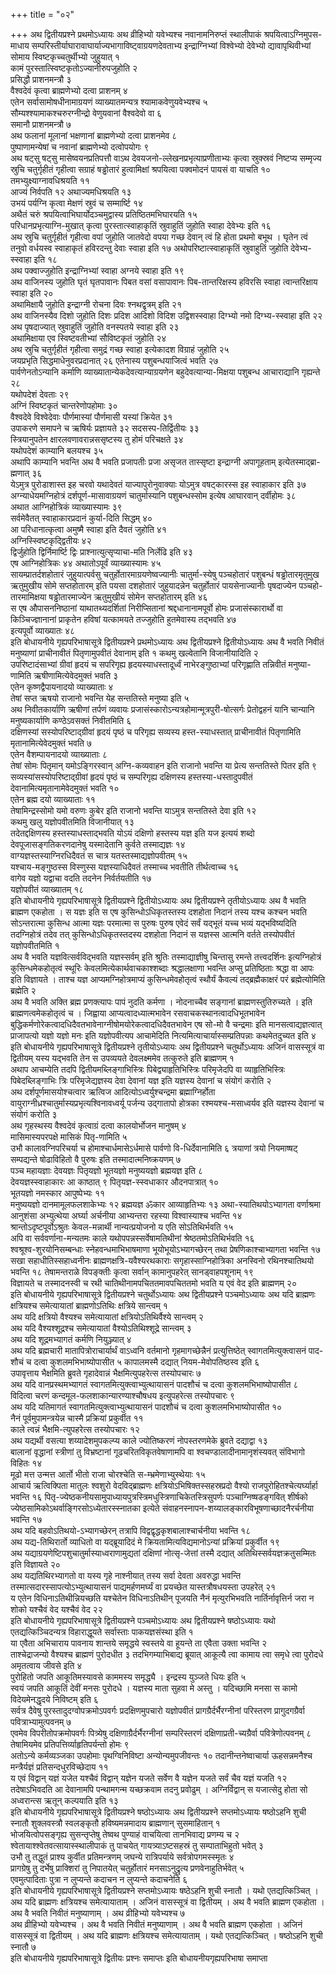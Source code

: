 +++
title = "०२"

+++
अथ द्वितीयप्रश्ने प्रथमोऽध्यायः अथ व्रीहिभ्यो
यवेभ्यश्च नवानामनिरुप्तं स्थालीपाकं श्रपयित्वाऽग्निमुपस-माधाय
सम्परिस्तीर्याघारावाघार्याज्यभागाविष्ट्वाग्रयणदेवताभ्य
इन्द्राग्निभ्यां विश्वेभ्यो देवेभ्यो द्यावापृथिवीभ्यां
सोमाय स्विष्टकृच्चतुर्थीभ्यो जुहुयात् १   
कामं
पुरस्तात्स्विष्टकृतोऽज्यानीरुपजुहोति
२   
प्रसिद्धौ प्राशनमन्त्रौ ३   
वैश्वदेवं कृत्वा ब्राह्मणेभ्यो दत्वा
प्राशनम् ४   
एतेन सर्वासामोषधीनामाग्रयणं व्याख्यातमन्यत्र
श्यामाकवेणुयवेभ्यश्च ५   
सौम्यश्श्यामाकश्चरुरग्नीन्द्रो वेणुयवानां
वैश्वदेवो वा ६   
समानौ प्राशनमन्त्रौ ७   
अथ फलानां मूलानां
भक्षणानां ब्राह्मणेभ्यो दत्वा प्राशनमेव ८   
पुष्पाणामन्येषां च
नवानां ब्राह्मणेभ्यो दत्वोपयोगः ९   
अथ षट्सु षट्सु मासेष्वयनप्रतिपत्तौ
वाऽथ देवयजनो-ल्लेखनप्रभृत्याप्रणीताभ्यः कृत्वा स्रुक्स्रवं
निष्टप्य सम्मृज्य स्रुचि चतुर्गृहीतं गृहीत्वा सग्राहं
षड्ढोतारं हुत्वामिक्षां श्रपयित्वा पक्वमोदनं पायसं वा
याचति १०   
तमभ्युक्ष्याग्नावधिश्रयति ११   
आज्यं निर्वपति १२
अथाज्यमधिश्रयति १३   
उभयं पर्यग्नि कृत्वा मेक्षणं
स्रुवं च सम्मार्ष्टि १४   
अथैतं चरुं श्रपयित्वाभिघार्योदञ्चमुद्वास्य
प्रतिष्ठितमभिघारयति १५   
परिधानप्रभृत्याग्नि-मुखात् कृत्वा
पुरस्तात्स्वाहाकृतिं स्रुवाहुतिं जुहोति
स्वाहा देवेभ्यः इति १६   
अथ स्रुचि चतुर्गृहीतं गृहीत्वा वपां
जुहोति जातवेदो वपया गच्छ देवान् त्वं हि होता प्रथमो बभूथ । घृतेन
त्वं तनुवो वर्धयस्व स्वाहाकृतं हविरदन्तु देवाः स्वाहा इति १७
अथोपरिष्टात्स्वाहाकृतिं स्रुवाहुतिं जुहोति
देवेभ्य-स्स्वाहा इति १८   
अथ पक्वाज्जुहोति इन्द्राग्निभ्यां
स्वाहा अग्नये स्वाहा इति १९   
अथ वाजिनस्य जुहोति घृतं घृतपावानः पिबत
वसां वसापावानः पिब-तान्तरिक्षस्य हविरसि स्वाहा त्वान्तरिक्षाय स्वाहा इति
२०   
अथामिक्षायै जुहोति इन्द्राग्नी रोचना दिवः श्नथद्वृत्रम् इति २१   
अथ
वाजिनस्यैव दिशो जुहोति दिशः प्रदिश आदिशो विदिश उद्विशस्स्वाहा
दिग्भ्यो नमो दिग्भ्य-स्स्वाहा इति २२   
अथ पृषदाज्यात् स्रुवाहुतिं
जुहोति वनस्पतये स्वाहा इति २३   
अथामिक्षाया एव स्विष्टवतीभ्यां
सौविष्टकृतं जुहोति २४   
अथ स्रुचि चतुर्गृहीतं गृहीत्वा समुद्रं
गच्छ स्वाहा इत्येकादश विग्राहं जुहोति २५   
जयप्रभृति
सिद्धमाधेनुवरप्रदानात् २६
एतेनास्य पशुबन्धयाजित्वं भवति २७   
पार्वणेनतोऽन्यानि कर्माणि
व्याख्यातान्येकदेवत्यान्याग्रयणेन बहुदेवत्यान्या-मिक्षया
पशुबन्ध आचाराद्यानि गृह्यन्ते २८   
यथोपदेशं देवताः २९   
अग्निं स्विष्टकृतं
चान्तरेणोपहोमाः ३०   
वैश्वदेवे विश्वेदेवाः पौर्णमास्यां पौर्णमासी
यस्यां क्रियेत ३१   
उपाकरणे समापने च ऋषिर्यः प्रज्ञायते ३२
सदसस्प-तिर्द्वितीयः ३३   
स्त्रियानुपतेन
क्षारलवणावरान्नससृष्टस्य
तु होमं परिचक्षते ३४   
यथोपदेशं काम्यानि बलयश्च ३५   
अथापि काम्यानि
भवन्ति अथ वै भवति प्रजापतीः प्रजा असृजत तास्सृष्टा इन्द्राग्नी
अपागूहताम् इत्येतस्माद्ब्रा-ह्मणात् ३६   
येऽमुत्र पुरोडाशास्त इह चरवो
यथादेवतं याज्यापुरोनुवाक्याः योऽमुत्र वषट्कारस्स इह स्वाहाकार
इति ३७   
अग्न्याधेयमग्निहोत्रं दर्शपूर्ण-मासावाग्रयणं चातुर्मास्यानि
पशुबन्धस्सोम इत्येष आघारवान् दर्वीहोमः ३८   
अथात आग्निहोत्रिकं
व्याख्यास्यामः ३९   
सर्वमेवैतत् स्वाहाकारप्रदानं कुर्या-दिति
सिद्धम् ४०   
आ परिधानात्कृत्वा अमुष्मै स्वाहा इति दैवतं जुहोति
४१   
अग्निस्स्विष्टकृद्द्वितीयः ४२   
द्विर्जुहोति द्विर्निमार्ष्टि द्विः
प्राश्नात्युत्सृप्याचा-मति निर्लेढि इति ४३   
एष आग्निहोत्रिकः ४४
अथातोऽपूर्वं व्याख्यास्यामः ४५   
सायम्प्रातर्दशहोतारं जुहुयात्पर्वसु
चतुर्होतारमाग्रयणेष्वज्यानीः चातुर्मा-स्येषु पञ्चहोतारं पशुबन्धं
षड्ढोतारमृतुमुख ऋतुमुखीय सोमे सप्तहोतारम् इति पयसा दशहोतारं
जुहुयादन्नेन चतुर्होतारं पायसेनाज्यानीः पृषदाज्येन
पञ्चहो-तारमामिक्षया षड्ढोतारमाज्येन ऋतुमुखीयं सोमेन सप्तहोतारम्
इति ४६   
स एष औपासननिष्ठानां याथातथ्यदर्शितां निरीप्सितानां
श्रद्दधानानामपूर्वो होमः प्रजासंस्कारार्थो वा
किञ्चिज्ज्ञानानां प्राकृतेन हविषां यत्कामयते तज्जुहोति हुतमेवास्य
तद्भवति ४७   
इत्यपूर्वो व्याख्यातः ४८   
इति बोधायनीये
गृह्यपरिभाषासूत्रे द्वितीयप्रश्ने
प्रथमोऽध्यायः अथ द्वितीयप्रश्ने
द्वितीयोऽध्यायः अथ वै भवति निवीतं
मनुष्याणां प्राचीनावीतं पितृणामुपवीतं देवानाम् इति १
कथमु खल्वेतानि विजानीयादिति २   
उपरिष्टादंसाभ्यां ग्रीवां हृदयं च
सपरिगृह्य हृदयस्याधस्तादूर्ध्वं नाभेरङ्गुष्ठाभ्यां परिगृह्णाति
तन्निवीतं मनुष्या-णामिति ऋषीणामित्येवेदमुक्तं भवति ३   
एतेन
कृष्णद्वैपायनादयो व्याख्याताः ४   
तेषां सप्त
ऋषयो राजानो भवन्ति येह सन्ततिस्ते मनुष्या इति ५   
अथ निवीतकार्याणि ऋषीणां
तर्पणं व्यवायः प्रजासंस्कारोऽन्यत्रहोमान्मूत्रपुरी-षोत्सर्गः
प्रेतोद्वहनं यानि चान्यानि मनुष्यकार्याणि
कण्ठेऽवसक्तं निवीतमिति ६   
दक्षिणस्यां
सस्योपरिष्टाद्ग्रीवां हृदयं पृष्ठं च
परिगृह्य सव्यस्य हस्त-स्याधस्तात् प्राचीनावीतं
पितृणामिति मृतानामित्येवेदमुक्तं भवति ७   
एतेन
वैशम्पायनादयो व्याख्याताः ८   
तेषां सोमः पितृमान्
यमोऽङ्गिरस्वान् अग्नि-कव्यवाहन इति राजानो भवन्ति या
प्रेत्य सन्ततिस्ते पितर इति ९   
सव्यस्यांसस्योपरिष्टाद्ग्रीवां हृदयं
पृष्ठं च सम्परिगृह्य दक्षिणस्य हस्तस्या-धस्तादुपवीतं
देवानामित्यमृतानामेवेदमुक्तं
भवति १०   
एतेन ब्रह्म दयो व्याख्याताः ११   
तेषामिन्द्रस्सोमो यमो वरुणः
कुबेर इति राजानो भवन्ति याऽमुत्र सन्ततिस्ते देवा इति १२   
कथमु खलु
यज्ञोपवीतमिति विजानीयात् १३   
तदेतद्दक्षिणस्य हस्तस्याधस्ताद्भवति
योऽयं दक्षिणो हस्तस्य यज्ञ इति यज इत्ययं शब्दो देवपूजासङ्गतिकरणदानेषु
यस्मादेतानि कुर्वते तस्माद्यज्ञः १४   
वाग्यज्ञस्तस्याग्निरधिदैवतं स
चात्र यतस्तस्माद्यज्ञोपवीतम् १५   
यश्चाय-मङ्गुष्ठस्स विस्णुस्स
यज्ञस्याधिदैवतं तस्माच्च भवतीति तीर्थत्वाच्च १६   
वागेव यज्ञो यद्वाचा
वदति तदनेन निर्वर्तयतीति १७   
यज्ञोपवीतं व्याख्यातम् १८   
इति बोधायनीये
गृह्यपरिभाषासूत्रे द्वितीयप्रश्ने द्वितीयोऽध्यायः अथ
द्वितीयप्रश्ने तृतीयोऽध्यायः अथ वै भवति
ब्राह्मण एकहोता । स यज्ञः इति स एष कुसिन्धोऽधिकृतस्तस्य दशहोता
निदानं तस्य यश्च कश्चन भवति सोऽन्तरात्मा कुसिन्ध आत्मा यज्ञः परमात्मा स
पुरुषः पुरुष एवेदं सर्वं यद्भूतं यच्च भव्यं यद्भविष्यदिति तदग्निहोत्रं
तदेव तत् कुसिन्धोऽधिकृतस्तदस्य दशहोता निदानं स यज्ञस्स आत्मनि वर्तते
तस्योपवीतं यज्ञोपवीतमिति १   
अथ वै भवति यज्ञवित्सर्वविद्भवति
यज्ञस्सर्वम् इति श्रुतिः तस्माद्याज्ञीषु चिन्तासु रमन्ते
तत्त्वदर्शिनः इत्यग्निहोत्रं कुसिन्धमेकहोतृत्वं स्थूरिः
केवलमित्येकार्थवाचकाश्शब्दाः श्रद्धालक्षाणा भवन्ति
अप्सु प्रतिष्ठिताः श्रद्धा वा आपः इति विज्ञायते । ताश्च यज्ञ
आप्यमग्निहोत्रमाप्यं कुसिन्धमेवहोतृत्वं स्थौर्यं कैवल्यं
तद्ब्रह्मैकाक्षरं परं ब्रह्मेत्योमिति ब्रह्मेति २   
अथ वै
भवति अक्ति ब्रह्म प्रणक्त्यापः पापं नुदति कर्मणा । नोदनाच्चैव सङ्गानां
ब्राह्मणस्तुतिरुच्यते । इति ब्राह्मणत्वमेकहोतृत्वं च । जिह्वाया
आप्यत्वादध्यात्मभावेन रसवाचकस्थानत्वादधिभूतभावेन
बुद्धिकर्मणोरेकत्वादधिदैवतभावेनाग्नीषोमयोरेकत्वादधिदैवतभावेन
एष सो-मो वै चन्द्रमाः इति मानसत्वाद्यज्ञत्वात् प्राजापत्यो यज्ञो यज्ञो
मनः इति यज्ञोपवीत्यप आचामेदिति नित्यमित्याचार्यास्सम्प्रतिपन्नाः
कथमेतदुच्यत इति ४   
इति बोधायनीये गृह्यपरिभाषासूत्रे
द्वितीयप्रश्ने तृतीयोऽध्यायः अथ
द्वितीयप्रश्ने चतुर्थोऽध्यायः अजिनं
वासस्सूत्रं वा द्वितीयम् यस्य यद्भवति तेन स
उपव्ययते देवलक्ष्ममेव तत्कुरुते इति ब्राह्मणम् १   
अथाप
आचम्येति तदपि द्वितीयमब्लिङ्गाभिस्त्रिः
पिबेद्व्याहृतिभिस्त्रिः
परिमृजेदपि वा व्याहृतिभिस्त्रिः पिबेदब्लिङ्गाभिः त्रिः
परिमृजेद्यज्ञस्य देवा देवानां यज्ञ इति यज्ञस्य
देवानां च संयोगं करोति २   
अथ दर्शपूर्णमासयोश्चत्वार ऋत्विज
आदित्योऽध्वर्युश्चन्द्रमा ब्रह्माग्निर्होता
वायुराग्नीध्रश्चातुर्मास्यप्रभृत्यश्विनावध्वर्यू पर्जन्य
उद्गातापो होत्रका रश्मयश्च-मसाध्वर्यव इति यज्ञस्य देवानां च संयोगं
करोति ३   
अथ गृहस्थस्य वैश्वदेवं कृत्वाग्रं दत्वा कालयोर्भोजन मानुषम्
४   
मासिमास्यपरपक्षे मासिकं पितृ-णामिति ५   
उभौ कालावग्निपरिचर्या च
होमाश्चार्धमासेऽर्धमासे पार्वणो वि-धिर्देवानामिति ६
त्रयाणां त्रयो नियमाष्षट् सम्पद्यन्ते षोढाविहितो वै पुरुषः
इति तस्मादात्मनिष्क्रयणम् ७   
पञ्च महायज्ञाः देवयज्ञः पितृयज्ञो भूतयज्ञो
मनुष्ययज्ञो ब्रह्मयज्ञ इति ८   
देवयज्ञस्स्वाहाकारः आ काष्ठात् ९
पितृयज्ञ-स्स्वधाकार औदनपात्रात् १०   
भूतयज्ञो नमस्कार
आपुष्पेभ्यः ११   
मनुष्ययज्ञो दानमामूलफलशाकेभ्यः १२
ब्रह्मयज्ञ ॐकार आव्याहृतिभ्यः १३
अथा-स्यातिथयोऽभ्यागता वर्णाश्रमा
आनुशंसा अभ्युत्थेया अर्घ्या अर्चनीया आभ्यन्तरा रहस्या विश्वास्याश्च
भवन्ति १४   
श्रान्तोऽदृष्टपूर्वोऽश्रुतः केवल-मन्नार्थी नान्यत्प्रयोजनो य
एति सोऽतिथिर्भवति १५   
अपि वा सर्ववर्णाना-मन्यतमः काले
यथोपपन्नस्सर्वेषामतिथीनां
श्रेष्ठतमोऽतिथिर्भवति १६   
श्वश्रूश्व-शुरयोनिसम्बन्धाः
स्नेहवन्धमाभिभाषमाणा भूयोभूयोऽभ्यागच्छेरन् तथा
प्रेषणिकाश्चाभ्यागता भवन्ति १७   
सखा
सहाधीतिस्सहाध्वनीनः ब्राह्मणक्षत्रि-यवैश्यरथकाराः
सगृहास्साग्निहोत्रिका अनस्विनो रथिनश्चातिथयो भवन्ति १८
तेषामन्तराळे विपङ्क्तीः कृत्वा सर्वान्
कामानुपहरेत् सानड्वाहपशूनाम् १९   
विज्ञायते च
तस्मादनस्वी च रथी चातिथीनामपचिततमावपचिततमो भवति य एवं
वेद इति ब्राह्मणम् २०   
इति बोधायनीये गृह्यपरिभाषासूत्रे द्वितीयप्रश्ने
चतुर्थोऽध्यायः अथ द्वितीयप्रश्ने पञ्चमोऽध्यायः अथ यदि ब्राह्मणः
क्षत्रियश्च समेत्यायातां ब्राह्मणोऽतिथिः क्षत्रिये
सान्त्वम् १   
अथ यदि क्षत्रियो वैश्यश्च समेत्यायातां
क्षत्रियोऽतिथिर्वैश्ये सान्त्वम् २   
अथ यदि वैश्यश्शूद्रश्च
समेत्यायातां वैश्योऽतिथिश्शूद्रे सान्त्वम् ३   
अथ यदि शूद्रमभ्यागतं
कर्मणि नियुञ्ज्यात् ४   
अथ यदि ब्रह्मचारी मातापित्रोराचार्यार्थं
वाऽध्वनि वर्तमानो गृहमागच्छेन्नैनं प्रत्युत्तिष्ठेत्
स्वागतमित्युक्त्वासनं पाद-शौचं च दत्वा कुशलमभिभाष्योपासीत ५
कापालमस्मै दद्यात् नियम-मेवोपतिष्ठस्व इति ६   
उपावृत्ताय
भैक्षमिति ब्रुवते गृहादेवान्नं भैक्षमित्युपहरेत्स
तस्योपचारः ७   
अथ यदि वानप्रस्थमभ्यागतं
स्वागतमित्युक्त्वाभ्युत्थायासनं
पादशौचं च दत्वा कुशलमभिभाष्योपासीत ८   
विदित्वा चरणं
कन्दमूल-फलशाकान्यारण्याश्चौषधय
इत्युपहरेत्स तस्योपचारः ९   
अथ यदि यतिमागतं
स्वागतमित्युक्त्वाभ्युत्थायासनं
पादशौचं च दत्वा कुशलमभिभाष्योपासीत १०   
नैनं पूर्वमुपामन्त्रयेन्न चास्मै
प्रक्रियां प्रकुर्वीत ११   
काले त्वन्नं भैक्षमि-त्युपहरेत्स तस्योपचारः
१२   
अथ यद्यर्थी वसत्या शय्यादेशमुपकल्प्य काले ज्योतिष्करणं नोपस्तरणमेके
ब्रुवते दद्याद्वा १३   
बालानां वृद्धानां स्त्रीणां तु विभ्रष्टानां
गूढचरितविकृतवेषाणामपि वा श्वचण्डालादीनामानृशंस्यवत् संविभागो
विहितः १४   
मूढो मत्त उन्मत्त आर्तो भीतो राजा चोरश्चेति
स-म्भ्रमेणाभ्युस्थेयाः १५   
आचार्य ऋत्विक्पिता मातुलः
श्वशुरो वेदविद्ब्राह्मणः क्षत्रियोऽभिषिक्तस्सहस्रप्रदो वैश्यो
राजपुरोहितश्चेत्यर्घ्यार्हा भवन्ति १६
पितृ-ज्येष्ठकनीयसामुपाध्यायपुत्रस्त्रिमधुस्त्रिणाचिकेतस्त्रिसुपर्णः
पञ्चाग्निष्षडङ्गवित् शीर्षको ज्येष्ठसामिकोऽथर्वाङ्गिरसोऽध्येतारस्स्नातका
इत्येते संवाहनस्नापन-शय्यालङ्कारविभूषणाच्छादनैरर्चनीया भवन्ति १७   
अथ यदि
बहवोऽतिथयो-ऽभ्यागच्छेरन् तत्रापि विद्वद्वृद्धकृशबालाश्चार्चनीया भवन्ति
१८   
अथ यद्य-तिथिरार्तो व्याधितो वा यद्ब्रूयादिदं मे
क्रियतामित्यविद्यमानोऽन्यां
प्रक्रियां प्रकुर्वीत १९   
अथ
यद्याग्रयणेष्टिपशुचातुर्मास्याध्वराणामुद्यतां
दक्षिणां नोत्सृ-जेत्तां तस्मै दद्यात् अतिथिस्सर्वयज्ञक्रतुसम्मितः इति
विज्ञायते २०   
अथ यद्यतिथिरभ्यागतो वा यस्य गृहे नाश्नीयात् तस्य
सर्वा देवता अवरुद्धा भवन्ति तस्मात्सदारस्सापत्योऽभ्युत्थायासनं
पाद्यमर्हणमर्घ्यं वा प्रयच्छेत यास्तत्रौषधयस्ता उपहरेत् २१   
य एतेन
विधिनाऽतिथीन्नियच्छति यश्चेतेन विधिनाऽतिथीन् पूजयति नैनं
मृत्युरभिभवति नार्तिर्नावृत्तिर्न जरा न शोको यश्चैवं वेद यश्चैवं वेद
२२   
इति बोधायनीये गृह्यपरिभाषासूत्रे द्वितीयप्रश्ने पञ्चमोऽध्यायः अथ
द्वितीयप्रश्ने षष्ठोऽध्यायः यथो एतद्यत्किञ्चिदन्यत्र
विहाराद्धूयते सर्वास्ताः पाकयज्ञसंस्था इति १   
या
एवैता अभिचाराय पावनाय शान्तये समृद्धये स्वस्तये वा हूयन्ते ता
एवैता उक्ता भवन्ति २   
ताश्चेद्राजन्यो वैश्यश्च ब्राह्मणं पुरोदधीत ३
तदभिगम्याभिबाद्य ब्रूयात् आकूत्यै त्वा कामाय त्वा समृधे त्वा
पुरोदधे अमृतत्वाय जीवसे इति ४   
पुरोहितो जपति आकूतिमस्यावसे
काममस्य समृद्ध्यै । इन्द्रस्य युञ्जते धियः इति ५   
स्वयं
जपति आकूतिं देवीं मनसः पुरोदधे । यज्ञस्य माता सुहवा मे अस्तु ।
यदिच्छामि मनसा स कामो विदेयमेनद्धृदये निविष्टम् इति ६   
सर्वत्र दैवेषु
पुरस्तादुदग्वोपक्रमोऽपवर्गः प्रदक्षिणमुपचारो यज्ञोपवीतं
प्रागग्रैर्दर्भैरग्नीनां परिस्तरण
प्रागुदगग्रैर्वा पवित्राभ्यामुत्पवनम् ७   
एवमेव
विपरीतोपक्रमोपवर्गः पित्र्येषु
दक्षिणाग्रैर्दर्भैरग्नीनां सम्परिस्तरणं
दक्षिणाप्रती-च्यग्रैर्वा
पवित्रेणोत्पवनम् ८   
तेषामियमेव
प्रतिपत्तिर्व्याहृतिपर्यन्तो होमः ९   
अतोऽन्ये
कर्मव्यञ्जका उपहोमाः पृथग्विनिविष्टा अन्योन्यमुपजीवन्तः १०
तदानीन्तनेष्वाचार्या ऊहसन्नमनैश्च मन्त्रैर्यज्ञं
प्रतिसन्दधुरविच्छेदाय ११   
य एवं
विद्वान् यज्ञं यजेत यश्चैवं विद्वान् यज्ञेन यजते सर्वेण वै यज्ञेन यजते
सर्वं चैव यज्ञं यजति १२   
तदेषाऽभिवदति आ देवानामपि पन्थामगन्म
यच्छक्रवाम तदनु प्रवोढुम् । अग्निर्विद्वान् स
यजात्सेदु होता सो अध्वरान्त्स ऋतून् कल्पयाति इति १३   
इति
बोधायनीये गृह्यपरिभाषासूत्रे द्वितीयप्रश्ने षष्ठोऽध्यायः अथ
द्वितीयप्रश्ने सप्तमोऽध्यायः षष्ठोऽहनि शुची
स्नातौ शुक्लवस्त्रौ स्वलङ्कृतौ हविष्यमन्नमादाय ब्राह्मणान्
सुसमाहितान् १   
भोजयित्वोपसङ्गृह्य सुसन्तृप्तेषु तेष्वथ
पुण्याहं वाचयित्वा तानभिवाद्य प्रणम्य च २
श्वेतायाश्श्वेतवत्सायास्स्थालीपाकं
तु पाचयेत् गायत्र्याऽष्टसहस्रं तु सम्पाताभिहुतो भवेत् ३   
उभौ तु तद्धुतं
प्राश्य कुर्वीत प्रतिमन्त्रणम् जघन्ये रात्रिपर्याये
सर्वत्रोपगमस्स्मृतः ४   
प्रागग्रेषु तु
दर्भेषु प्राक्शिरां तु निपातयेत् चतुर्होतारं मनसाऽनुद्रुत्य
प्रणवेनाहुतिर्भवेत् ५   
एवमुत्पादिताः पुत्रा न लुप्यन्ते
कदाचन न लुप्यन्ते कदाचनेति ६   
इति बोधायनीये गृह्यपरिभाषासूत्रे
द्वितीयप्रश्ने सप्तमोऽध्यायः षष्ठेऽहनि शुची स्नातौ
। यथो एतद्यत्किञ्चित् । अथ यदि ब्राह्मणः क्षत्रियश्च समेत्यायाताम् ।
अजिनं वासस्सूत्रं वा द्वितीयम् । अथ वै भवति ब्राह्मण एकहोता । अथ
वै भवति निवीतं मनुष्याणाम् । अथ व्रीहिभ्यो यवेभ्यश्च ७   
अथ व्रीहिभ्यो
यवेभ्यश्च । अथ वै भवति निवीतं मनुष्याणाम् । अथ वै भवति ब्राह्मण
एकहोता । अजिनं वासस्सूत्रं वा द्वितीयम् । अथ यदि ब्राह्मणः क्षत्रियश्च
समेत्यायाताम् । यथो एतद्यत्किञ्चित् । षष्ठोऽहनि शुची स्नातौ ७   
इति
बोधायनीये गृह्यपरिभाषासूत्रे द्वितीयः प्रश्नः समाप्तः 
इति बोधायनीयगृह्यपरिभाषा समाप्ता 
